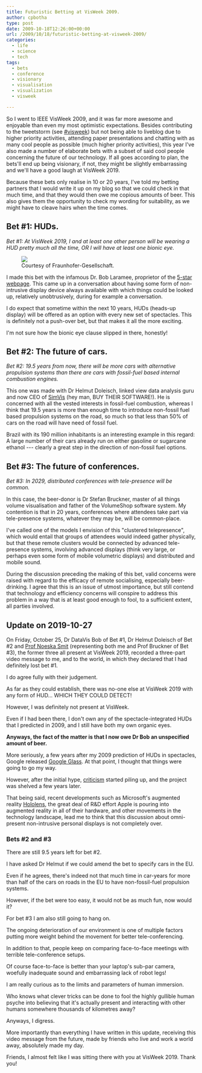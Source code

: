 ```yaml
---
title: Futuristic Betting at VisWeek 2009.
author: cpbotha
type: post
date: 2009-10-18T12:26:00+00:00
url: /2009/10/18/futuristic-betting-at-visweek-2009/
categories:
  - life
  - science
  - tech
tags:
  - bets
  - conference
  - visionary
  - visualisation
  - visualization
  - visweek

---
```


So I went to IEEE VisWeek 2009, and it was far more awesome and enjoyable than
even my most optimistic expectations. Besides contributing to the tweetstorm
(see [#visweek][1]) but not being able to liveblog due to higher priority
activities, attending paper presentations and chatting with as many cool people
as possible (much higher priority activities), this year I've also made a
number of elaborate bets with a subset of said cool people concerning the
future of our technology. If all goes according to plan, the bets'll end
up being visionary, if not, they might be slightly embarrassing and we'll
have a good laugh at VisWeek 2019.

Because these bets only realise in 10 or 20 years, I've told my betting
partners that I would write it up on my blog so that we could check in that
much time, and that they would then owe me copious amounts of beer. This also
gives them the opportunity to check my wording for suitability, as we might
have to cleave hairs when the time comes.

## Bet #1: HUDs.

_Bet #1: At VisWeek 2019, I and at least one other person will be wearing a HUD
pretty much all the time, OR I will have at least one bionic eye._

<figure>
<a href="http://www.popsci.com/gear-amp-gadgets/article/2009-06/heads-display-embedded-glasses">
<img style="margin: 0px;" src="https://cpbotha.net/wp-content/uploads/2009/10/interactive-data-eyeglasses.jpg" />
</a>
<figcaption>Courtesy of Fraunhofer-Gesellschaft.</figcaption>
</figure> 

I made this bet with the infamous Dr. Bob Laramee, proprietor of the [5-star
webpage][3]. This came up in a conversation about having some form of
non-intrusive display device always available with which things could be looked
up, relatively unobtrusively, during for example a conversation.

I do expect that sometime within the next 10 years, HUDs (heads-up display)
will be offered as an option with every new set of spectacles. This is
definitely not a push-over bet, but that makes it all the more exciting.

I'm not sure how the bionic eye clause slipped in there, honestly!

## Bet #2: The future of cars.

_Bet #2: 19.5 years from now, there will be more cars with alternative propulsion systems than there are cars with fossil-fuel based internal combustion engines._

This one was made with Dr Helmut Doleisch, linked view data analysis guru and
now CEO of [SimVis][4] (hey man, BUY THEIR SOFTWARE!). He is concerned with all
the vested interests in fossil-fuel combustion, whereas I think that 19.5 years
is more than enough time to introduce non-fossil fuel based propulsion systems
on the road, so much so that less than 50% of cars on the road will have need
of fossil fuel.

Brazil with its 190 million inhabitants is an interesting example in this
regard: A large number of their cars already run on either gasoline or
sugarcane ethanol --- clearly a great step in the direction of non-fossil
fuel options.

## Bet #3: The future of conferences.

_Bet #3: In 2029, distributed conferences with tele-presence will be common._

In this case, the beer-donor is Dr Stefan Bruckner, master of all things volume
visualisation and father of the VolumeShop software system. My contention is
that in 20 years, conferences where attendees take part via tele-presence
systems, whatever they may be, will be common-place.

I've called one of the models I envision of this "clustered telepresence",
which would entail that groups of attendees would indeed gather physically, but
that these remote clusters would be connected by advanced tele-presence
systems, involving advanced displays (think very large, or perhaps even some
form of mobile volumetric displays) and distributed and mobile sound.

During the discussion preceding the making of this bet, valid concerns were
raised with regard to the efficacy of remote socialising, especially
beer-drinking. I agree that this is an issue of utmost importance, but still
contend that technology and efficiency concerns will conspire to address this
problem in a way that is at least good enough to fool, to a sufficient extent,
all parties involved.

## Update on 2019-10-27

On Friday, October 25, Dr DataVis Bob of Bet #1, Dr Helmut Doleisch of Bet #2
and [Prof Noeska Smit](http://noeskasmit.com/) (representing both me and Prof
Bruckner of Bet
#3), the former three all present at VisWeek 2019, recorded a three-part video
message to me, and to the world, in which they declared that I had definitely
lost bet #1.

I do agree fully with their judgement.

As far as they could establish, there was no-one else at VisWeek 2019 with any
form of HUD...  WHICH THEY COULD DETECT!

However, I was definitely not present at VisWeek.

Even if I had been there, I don't own any of the spectacle-integrated HUDs that
I predicted in 2009, and I still have both my own organic eyes.

**Anyways, the fact of the matter is that I now owe Dr Bob an unspecified
amount of beer.**

More seriously, a few years after my 2009 prediction of HUDs in spectacles,
Google released [Google Glass](https://en.wikipedia.org/wiki/Google_glass). At
that point, I thought that things were going to go my way.

However, after the initial hype,
[criticism](https://en.wikipedia.org/wiki/Google_glass#Criticism) started
piling up, and the project was shelved a few years later.

That being said, recent developments such as Microsoft's augmented reality
[Hololens](https://www.microsoft.com/en-us/hololens), the great deal of R&D
effort Apple is pouring into augmented reality in all of their hardware, and
other movements in the technology landscape, lead me to think that this
discussion about omni-present non-intrusive personal displays is not completely
over.

### Bets #2 and #3

There are still 9.5 years left for bet #2.

I have asked Dr Helmut if we could amend the bet to specify cars in the EU.

Even if he agrees, there's indeed not that much time in car-years for more than
half of the cars on roads in the EU to have non-fossil-fuel propulsion systems.

However, if the bet were too easy, it would not be as much fun, now would it?

For bet #3 I am also still going to hang on.

The ongoing deterioration of our environment is one of multiple factors putting
more weight behind the movement for better tele-conferencing.

In addition to that, people keep on comparing face-to-face meetings with
terrible tele-conference setups.

Of course face-to-face is better than your laptop's sub-par camera, woefully
inadequate sound and embarrassing lack of robot legs!

I am really curious as to the limits and parameters of human immersion.

Who knows what clever tricks can be done to fool the highly gullible human
psyche into believing that it's actually present and interacting with other
humans somewhere thousands of kilometres away?

Anyways, I digress.

More importantly than everything I have written in this update, receiving this
video message from the future, made by friends who live and work a world away,
absolutely made my day.

Friends, I almost felt like I was sitting there with you at VisWeek 2019. Thank
you!


 [1]: http://twitter.com/#search?q=%23visweek "link to visweek hashtag search"
 [2]: http://www.popsci.com/gear-amp-gadgets/article/2009-06/heads-display-embedded-glasses
 [3]: http://www.winslam.com/rlaramee/star/index.html "5-star webpage"
 [4]: http://www.simvis.at/ "SimVis website"
